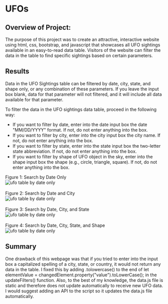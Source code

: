 # UFOs
## Overview of Project: 
The purpose of this project was to create an attractive, interactive website using html, css, bootstrap, and javascript that showcases all UFO sightings available in an easy-to-read data table. Visitors of the website can filter the data in the table to find specific sightings based on certain parameters. 

## Results
Data in the UFO Sightings table can be filtered by date, city, state, and shape only, or any combination of these parameters. If you leave the input box blank, data for that parameter will not filtered, and it will include all data available for that parameter. 

To filter the data in the UFO sightings data table, proceed in the following way:
* If you want to filter by date, enter into the date input box the date "MM/DD/YYYY" format. If not, do not enter anything into the box.
* If you want to filter by city, enter into the city input box the city name. If not, do not enter anything into the box.
* If you want to filter by state, enter into the state input box the two-letter state abbreviation. If not, do not enter anything into the box.
* If you want to filter by shape of UFO object in the sky, enter into the shape input box the shape (e.g., circle, triangle, square). If not, do not enter anything into the box. 

Figure 1: Search by Date Only<br>
![ufo table by date only]()<br><br>
Figure 2: Search by Date and City<br>
![ufo table by date only]()<br><br>
Figure 3: Search by Date, City, and State<br>
![ufo table by date only]()<br><br>
Figure 4: Search by Date, City, State, and Shape<br>
![ufo table by date only]()<br>

## Summary
One drawback of this webpage was that if you tried to enter into the input box a capitalized spelling of a city, state, or country, it would not return any data in the table. I fixed this by adding .tolowercase() to the end of let elementValue = changedElement.property("value").toLowerCase(); in the updateFilters() function. Also, to the best of my knowledge, the data.js file is static and therefore does not update automatically to receive new UFO data. I would suggest adding an API to the script so it updates the data.js file automatically. 
